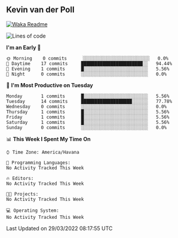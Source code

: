 ## Kevin van der Poll

[![Waka Readme](https://github.com/kaypon/kaypon/actions/workflows/main.yml/badge.svg)](https://github.com/kaypon/kaypon/actions/workflows/main.yml)


<!--START_SECTION:waka-->
![Lines of code](https://img.shields.io/badge/From%20Hello%20World%20I%27ve%20Written-71%20Thousand%20lines%20of%20code-blue)

**I'm an Early 🐤** 

```text
🌞 Morning    0 commits      ░░░░░░░░░░░░░░░░░░░░░░░░░   0.0% 
🌆 Daytime    17 commits     ███████████████████████░░   94.44% 
🌃 Evening    1 commits      █░░░░░░░░░░░░░░░░░░░░░░░░   5.56% 
🌙 Night      0 commits      ░░░░░░░░░░░░░░░░░░░░░░░░░   0.0%

```
📅 **I'm Most Productive on Tuesday** 

```text
Monday       1 commits      █░░░░░░░░░░░░░░░░░░░░░░░░   5.56% 
Tuesday      14 commits     ███████████████████░░░░░░   77.78% 
Wednesday    0 commits      ░░░░░░░░░░░░░░░░░░░░░░░░░   0.0% 
Thursday     1 commits      █░░░░░░░░░░░░░░░░░░░░░░░░   5.56% 
Friday       1 commits      █░░░░░░░░░░░░░░░░░░░░░░░░   5.56% 
Saturday     1 commits      █░░░░░░░░░░░░░░░░░░░░░░░░   5.56% 
Sunday       0 commits      ░░░░░░░░░░░░░░░░░░░░░░░░░   0.0%

```


📊 **This Week I Spent My Time On** 

```text
⌚︎ Time Zone: America/Havana

💬 Programming Languages: 
No Activity Tracked This Week

🔥 Editors: 
No Activity Tracked This Week

🐱‍💻 Projects: 
No Activity Tracked This Week

💻 Operating System: 
No Activity Tracked This Week

```


 Last Updated on 29/03/2022 08:17:55 UTC
<!--END_SECTION:waka-->

